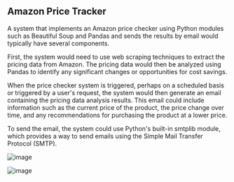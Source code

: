 ## Amazon Price Tracker

A system that implements an Amazon price checker using Python modules such as Beautiful Soup and Pandas and sends the results by email would typically have several components.


First, the system would need to use web scraping techniques to extract the pricing data from Amazon. The pricing data would then be analyzed using Pandas to identify any significant changes or opportunities for cost savings.


When the price checker system is triggered, perhaps on a scheduled basis or triggered by a user's request, the system would then generate an email containing the pricing data analysis results. This email could include information such as the current price of the product, the price change over time, and any recommendations for purchasing the product at a lower price.


To send the email, the system could use Python's built-in smtplib module, which provides a way to send emails using the Simple Mail Transfer Protocol (SMTP).

![image](https://user-images.githubusercontent.com/113299030/235296281-70bf36e8-45d3-490f-b5eb-eae65d44c492.png)

![image](https://user-images.githubusercontent.com/113299030/235296313-bc1c5e13-3c4d-4f91-a27f-04a85c92c5c7.png)

